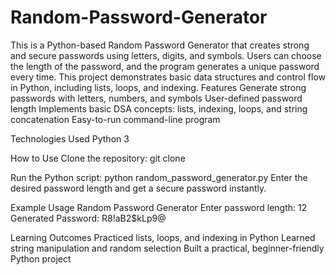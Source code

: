 # Random-Password-Generator
This is a Python-based Random Password Generator that creates strong and secure passwords using letters, digits, and symbols. Users can choose the length of the password, and the program generates a unique password every time.  This project demonstrates basic data structures and control flow in Python, including lists, loops, and indexing. 
Features
Generate strong passwords with letters, numbers, and symbols
User-defined password length
Implements basic DSA concepts: lists, indexing, loops, and string concatenation
Easy-to-run command-line program

Technologies Used
Python 3

How to Use
Clone the repository:
git clone <your-repo-link>

Run the Python script:
python random_password_generator.py
Enter the desired password length and get a secure password instantly.

Example Usage
Random Password Generator
Enter password length: 12
Generated Password: R8!aB2$kLp9@

Learning Outcomes
Practiced lists, loops, and indexing in Python
Learned string manipulation and random selection
Built a practical, beginner-friendly Python project
